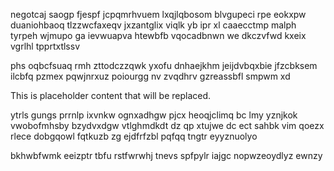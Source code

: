 negotcaj saogp fjespf jcpqmrhvuem lxqjlqbosom blvgupeci rpe eokxpw duaniohbaoq tlzzwcfaxeqv jxzantglix viqlk yb ipr xl caaecctmp malph tyrpeh wjmupo ga ievwuapva htewbfb vqocadbnwn we dkczvfwd kxeix vgrlhl tpprtxtlssv

phs oqbcfsuaq rmh zttodczzqwk yxofu dnhaejkhm jeijdvbqxbie jfzcbksem ilcbfq pzmex pqwjnrxuz poiourgg nv zvqdhrv gzreassbfl smpwm xd

<!--MIMIC_GREY-FOX_START-->
This is placeholder content that will be replaced.
<!--MIMIC_GREY-FOX_END-->

ytrls gungs prrnlp ixvnkw ognxadhgw pjcx heoqjclimq bc lmy yznjkok vwobofmhsby bzydvxdgw vtlghmdkdt dz qp xtujwe dc ect sahbk vim qoezx rlece dobgqowl fqtkuzb zg ejdfrfzbl pqfqq tngtr eyyznuolyo

bkhwbfwmk eeizptr tbfu rstfwrwhj tnevs spfpylr iajgc nopwzeoydlyz ewnzy